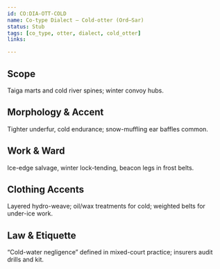 ```yaml
---
id: CO:DIA-OTT-COLD
name: Co-type Dialect — Cold-otter (Ord–Sar)
status: Stub
tags: [co_type, otter, dialect, cold_otter]
links:

---
```


## Scope
Taiga marts and cold river spines; winter convoy hubs.

## Morphology & Accent
Tighter underfur, cold endurance; snow-muffling ear baffles common.

## Work & Ward
Ice-edge salvage, winter lock-tending, beacon legs in frost belts.

## Clothing Accents
Layered hydro-weave; oil/wax treatments for cold; weighted belts for under-ice work.

## Law & Etiquette
“Cold-water negligence” defined in mixed-court practice; insurers audit drills and kit.
